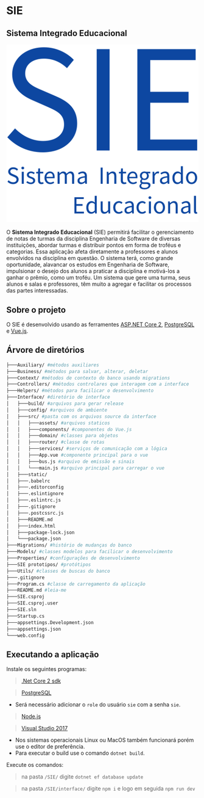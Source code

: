 # SIE
## Sistema Integrado Educacional

![SIE](/Interface/src/assets/logo.png)


O **Sistema Integrado Educacional** (SIE) permitirá facilitar o gerenciamento de notas de turmas da disciplina Engenharia de Software de diversas instituições, abordar turmas e distribuir pontos em forma de troféus e categorias. Essa aplicação afeta diretamente a professores e alunos envolvidos na disciplina em questão.
O sistema terá, como grande oportunidade, alavancar os estudos em Engenharia de Software, impulsionar o desejo dos alunos a praticar a disciplina e motivá-los a ganhar o prêmio, como um troféu. Um sistema que gere uma turma, seus alunos e salas e professores, têm muito a agregar e facilitar os processos das partes interessadas.

## Sobre o projeto

O SIE é desenvolvido usando as ferramentes [ASP.NET Core 2](https://docs.microsoft.com/en-us/aspnet/core/?view=aspnetcore-2.0), [PostgreSQL](https://www.postgresql.org/) e [Vue.js](https://vuejs.org/).

## Árvore de diretórios
```bash
├───Auxiliary/ #métodos auxiliares
├───Business/ #métodos para salvar, alterar, deletar
├───Context/ #métodos de contexto do banco usando migrations
├───Controllers/ #métodos controlares que interagem com a interface
├───Helpers/ #métodos para facilicar o desenvolvimento
├───Interface/ #diretório de interface 
│   ├───build/ #arquivos para gerar release
│   ├───config/ #arquivos de ambiente
│   ├───src/ #pasta com os arquivos source da interface
│   │   ├───assets/ #arquivos staticos
│   │   ├───components/ #componentes do Vue.js
│   │   ├───domain/ #classes para objetos
│   │   ├───router/ #classe de rotas
│   │   ├───services/ #serviços de comunicação com a lógica
│   │   ├───App.vue #componente principal para o vue
│   │   ├───bus.js #arquivo de emissão e sinais
│   │   └───main.js #arquivo principal para carregar o vue
│   ├───static/
│   ├───.babelrc
│   ├───.editorconfig
│   ├───.eslintignore
│   ├───.eslintrc.js
│   ├───.gitignore
│   ├───.postcssrc.js
│   ├───README.md
│   ├───index.html
│   ├───package-lock.json
│   └───package.json
├───Migrations/ #histório de mudanças do banco
├───Models/ #classes modelos para facilicar o desenvolvimento
├───Properties/ #configurações de desenvolvimento
├───SIE prototipos/ #protótipos
├───Utils/ #classes de buscas do banco
├───.gitignore
├───Program.cs #classe de carregamento da aplicação
├───README.md #leia-me
├───SIE.csproj
├───SIE.csproj.user
├───SIE.sln
├───Startup.cs
├───appsettings.Development.json
├───appsettings.json
└───web.config
```

## Executando a aplicação
Instale os seguintes programas:
>  [.Net Core 2 sdk](https://www.microsoft.com/net/download/dotnet-core/sdk-2.1.4)

> [PostgreSQL](https://www.postgresql.org/)
  * Será necessário adicionar o `role` do usuário `sie` com a senha `sie`.

> [Node.js](https://nodejs.org/en/)

> [Visual Studio 2017](https://www.visualstudio.com/downloads/?rr=https%3A%2F%2Fwww.google.com.br%2F)

  * Nos sistemas operacionais Linux ou MacOS também funcionará porém use o editor de preferência.
  * Para executar o build use o comando `dotnet build`.

Execute os comandos:
> na pasta `/SIE/` digite `dotnet ef database update`

> na pasta `/SIE/interface/` digite `npm i` e logo em seguida `npm run dev`

